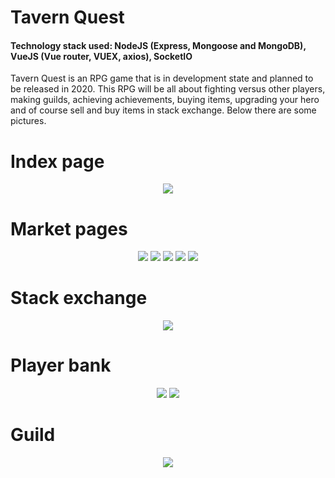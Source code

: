 # Tavern Quest
<h4>Technology stack used: NodeJS (Express, Mongoose and MongoDB), VueJS (Vue router, VUEX, axios), SocketIO</h4>
Tavern Quest is an RPG game that is in development state and planned to be released in 2020. This RPG will be all about fighting versus other players, making guilds,
achieving achievements, buying items, upgrading your hero and of course sell and buy items in stack exchange. Below there are some
pictures.

<h1>Index page</h1>
<p align="center">
  <img src="https://i.imgur.com/kzzkMef.png">
</p>
<h1>Market pages</h1>
<p align="center">
  <img src="https://imgur.com/OJ9ZELT.png">
  <img src="https://imgur.com/kpgUG6P.png">
  <img src="https://imgur.com/jRjBUa4.png">
  <img src="https://imgur.com/QJyxW6m.png">
  <img src="https://imgur.com/I7jFsyy.png">
</p>
<h1>Stack exchange</h1>
<p align="center">
  <img src="https://imgur.com/AX48VWd.png">
</p>
<h1>Player bank</h1>
<p align="center">
  <img src="https://imgur.com/Y87jmQ0.png">
  <img src="https://imgur.com/B4haPqb.png">
</p>
<h1>Guild</h1>
<p align="center">
  <img src="https://imgur.com/4J2OV6Z.png">
</p>

